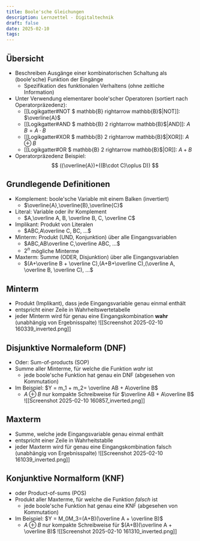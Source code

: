 ```yaml
---
title: Boole'sche Gleichungen
description: Lernzettel - Digitaltechnik
draft: false
date: 2025-02-10
tags:
---
```

## Übersicht
- Beschreiben Ausgänge einer kombinatorischen Schaltung als (boole'sche) Funktion der Eingänge
	- Spezifikation des funktionalen Verhaltens (ohne zeitliche Information)
- Unter Verwendung elementarer boole'scher Operatoren (sortiert nach Operatorpräzedenz):
	- [[Logikgatter#NOT $ mathbb{B} rightarrow mathbb{B}$|NOT]]: $\overline{A}$
	- [[Logikgatter#AND $ mathbb{B} 2 rightarrow mathbb{B}$|AND]]: $A\;B=A\cdot B$
	- [[Logikgatter#XOR $ mathbb{B} 2 rightarrow mathbb{B}$|XOR]]: $A\oplus B$
	- [[Logikgatter#OR $ mathbb{B} 2 rightarrow mathbb{B}$|OR]]: $A+B$
- Operatorpräzedenz Beispiel:
$$
((\overline{A})+((B\cdot C)\oplus D))
$$
## Grundlegende Definitionen
- Komplement: boole'sche Variable mit einem Balken (invertiert)
	- $\overline{A},\overline{B},\overline{C}$
- Literal: Variable oder ihr Komplement
	- $A,\overline A, B, \overline B, C, \overline C$
- Implikant: Produkt von Literalen
	- $ABC,A\overline C, BC, ...$
- Minterm: Produkt (UND, Konjunktion) über alle Eingangsvariablen
	- $ABC,AB\overline C,\overline ABC, ...$
	- $2^n$ mögliche Minterme
- Maxterm: Summe (ODER, Disjunktion) über alle Eingangsvariablen
	- $(A+\overline B + \overline C),(A+B+\overline C),(\overline A, \overline B, \overline C), ...$

## Minterm
- Produkt (Implikant), dass jede Eingangsvariable genau einmal enthält
- entspricht einer Zeile in Wahrheitswertetabelle
- jeder Minterm wird für genau eine Eingangskombination **wahr** (unabhängig von Ergebnisspalte)
![[Screenshot 2025-02-10 160339_inverted.png]]
## Disjunktive Normaleform (DNF)
- Oder: Sum-of-products (SOP)
- Summe aller Minterme, für welche die Funktion *wahr* ist
	- jede boole'sche Funktion hat genau ein DNF (abgesehen von Kommutation)
- Im Beispiel: $Y = m_1 + m_2= \overline AB + A\overline B$
	- $A\oplus B$ nur kompakte Schreibweise für $\overline AB + A\overline B$
![[Screenshot 2025-02-10 160857_inverted.png]]

## Maxterm
- Summe, welche jede Eingangsvariable genau einmal enthält
- entspricht einer Zeile in Wahrheitstablle
- jeder Maxterm wird für genau eine Eingangskombination falsch (unabhängig von Ergebnisspalte)
![[Screenshot 2025-02-10 161039_inverted.png]]

## Konjunktive Normalform (KNF)
- oder Product-of-sums (POS)
- Produkt aller Maxterme, für welche die Funktion *falsch* ist
	- jede boole'sche Funktion hat genau eine KNF (abgesehen von Kommutation)
- Im Beispiel: $Y = M_0M_3=(A+B)(\overline A + \overline B)$
	- $A\oplus B$ nur kompakte Schreibweise für $(A+B)(\overline A + \overline B)$
![[Screenshot 2025-02-10 161310_inverted.png]]

